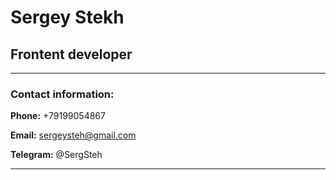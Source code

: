 # Sergey Stekh

## Frontent developer

---

### Contact information:

**Phone:** +79199054867

**Email:** sergeysteh@gmail.com

**Telegram:** @SergSteh


---

